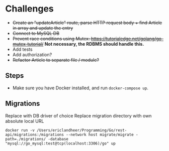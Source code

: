 # Challenges

- ~~Create an "updateArticle" route, parse HTTP request body + find Article in array and update the entry~~
- ~~Connect to MySQL DB~~
- ~~Prevent race conditions using Mutex: https://tutorialedge.net/golang/go-mutex-tutorial/~~ **Not necessary, the RDBMS should handle this.** 
- Add tests
- Add authorization?
- ~~Refactor Article to separate file / module?~~

## Steps

- Make sure you have Docker installed, and run `docker-compose up`.

## Migrations
Replace with DB driver of choice
Replace migration directory with own absolute local URL

```docker run -v /Users/ericlandheer/Programming/Go/rest-api/migrations:/migrations --network host migrate/migrate -path=./migrations/ -database "mysql://go_mysql:test@tcp(localhost:3306)/go" up```
